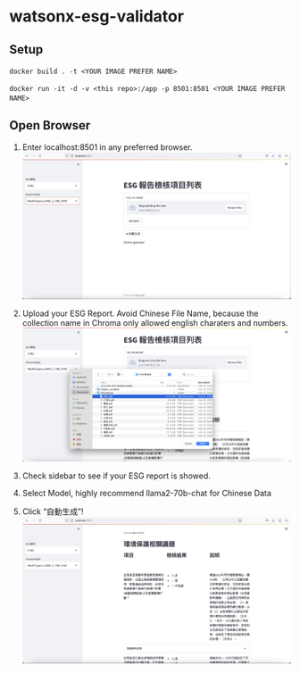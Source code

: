 # watsonx-esg-validator

## Setup

`docker build . -t <YOUR IMAGE PREFER NAME>`

`docker run -it -d -v <this repo>:/app -p 8501:8501 <YOUR IMAGE PREFER NAME>`


## Open Browser 

1. Enter localhost:8501 in any preferred browser.
![Streamlit](image/ui.png)

2. Upload your ESG Report. Avoid Chinese File Name, because the collection name in Chroma only allowed english charaters and numbers.
![Upload File](image/upload.png)

3. Check sidebar to see if your ESG report is showed.
4. Select Model, highly recommend llama2-70b-chat for Chinese Data
5. Click “自動生成”!
![Generate](image/generate.png)